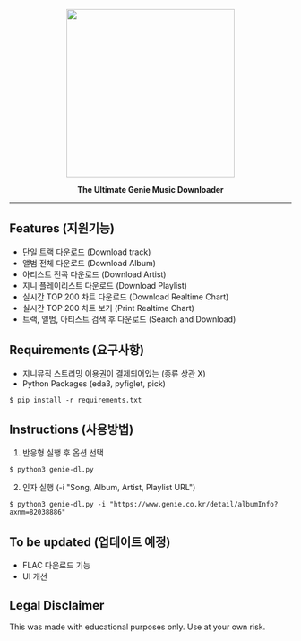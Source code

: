 <p align="center">
<img width = 300px src="https://user-images.githubusercontent.com/57805304/120742890-d1926100-c532-11eb-8248-9f19e589d10f.png" />
</p>

<!-- <h1 align="center">IINA</h1> -->

<p align="center"><b>The Ultimate Genie Music Downloader</b></p>

---

## Features (지원기능) 
* 단일 트랙 다운로드 (Download track)
* 앨범 전체 다운로드 (Download Album)
* 아티스트 전곡 다운로드 (Download Artist)
* 지니 플레이리스트 다운로드 (Download Playlist)
* 실시간 TOP 200 차트 다운로드 (Download Realtime Chart)
* 실시간 TOP 200 차트 보기 (Print Realtime Chart)
* 트랙, 앨범, 아티스트 검색 후 다운로드 (Search and Download)

## Requirements (요구사항)
* 지니뮤직 스트리밍 이용권이 결제되어있는  (종류 상관 X)
* Python Packages (eda3, pyfiglet, pick)
```
$ pip install -r requirements.txt
```

## Instructions (사용방법)
1. 반응형 실행 후 옵션 선택
```
$ python3 genie-dl.py
```
2. 인자 실행 (-i "Song, Album, Artist, Playlist URL")
```
$ python3 genie-dl.py -i "https://www.genie.co.kr/detail/albumInfo?axnm=82038886"
```

## To be updated (업데이트 예정)
* FLAC 다운로드 기능
* UI 개선

## Legal Disclaimer
This was made with educational purposes only. Use at your own risk. 
